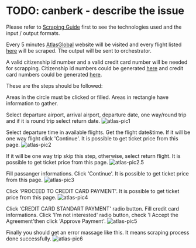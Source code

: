 # TODO: canberk - describe the issue

Please refer to [Scraping Guide](https://github.com/FCanberk/coflight-prep/blob/master/guides/scraping%20guide.md) first to see the technologies used and the input / output formats.

Every 5 minutes [AtlasGlobal](https://www.atlasglb.com/) website will be visited and every flight listed [here](FlightListLink) will be scraped. The output will be sent to orchestrator.

A valid citizenship id number and a valid credit card number will be needed for scrapping. Citizenship id numbers could be generated [here](https://www.simlict.com/tcno.html) and credit card numbers could be generated [here](https://names.igopaygo.com/credit-card).

These are the steps should be followed:

Areas in the circle must be clicked or filled. Areas in rectangle have information to gather.

Select departure airport, arrival airport, departure date, one way/round trip and if it is round trip select return date.
![atlas-pic1](https://s23.postimg.org/6ji8y24ln/at1.png)

Select departure time in available flights. Get the flight date&time. If it will be one way flight click 'Continue'. It is possible to get ticket price from this page.
![atlas-pic2](https://s10.postimg.org/wuqcfluop/at2.png)

If it will be one way trip skip this step, otherwise, select return flight. It is possible to get ticket price from this page.
![atlas-pic2.5](https://s2.postimg.org/9hzg9xcqx/at2_2.png)

Fill passanger informations. Click 'Continue'. It is possible to get ticket price from this page.
![atlas-pic3](https://s23.postimg.org/f31mvtcy3/at3.png)

Click 'PROCEED TO CREDIT CARD PAYMENT'. It is possible to get ticket price from this page.
![atlas-pic4](https://s23.postimg.org/w64erbtmz/at4.png)

Click 'CREDIT CARD STANDART PAYMENT' radio button. Fill credit card informations. Click 'I'm not interested' radio button, check 'I Accept the Agreement'then click 'Approve Payment'.
![atlas-pic5](https://s23.postimg.org/eu425w05n/at5.png)

Finally you should get an error massage like this. It means scraping process done successfully.
![atlas-pic6](https://s23.postimg.org/az0o3bgzv/at6.png)
